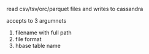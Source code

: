 read csv/tsv/orc/parquet files and writes to cassandra

accepts to 3 argumnets

1. filename with full path
2. file format
3. hbase table name
